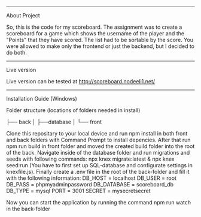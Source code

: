 --------------------------------------
About Project

So, this is the code for my scoreboard. The assignment was to create a scoreboard for a game which shows the username of the player and the "Points" that they have scored. The list had to be sortable by the score. You were allowed to make only the frontend or just the backend, but I decided to do both. 

--------------------------------------
Live version

Live version can be tested at http://scoreboard.nodeeli1.net/

--------------------------------------
Installation Guide (Windows)

Folder structure (locations of folders needed in install)

├── back
│   ├──database
│
└── front

Clone this repositary to your local device and run npm install in both front and back folders with Command Prompt to install depencies. After that run npm run build in front folder and moved the created build folder into the root of the back. Navigate inside of the database folder and run migrations and seeds with following commands: npx knex migrate:latest & npx knex seed:run (You have to first set up SQL-database and configurate settings in knexfile.js). Finally create a .env file in the root of the back-folder and fill it with the following information: 
DB_HOST = localhost
DB_USER = root
DB_PASS = phpmyadminpassword
DB_DATABASE = scoreboard_db
DB_TYPE = mysql
PORT = 3001
SECRET = mysecretsecret

Now you can start the application by running the command npm run watch in the back-folder 
